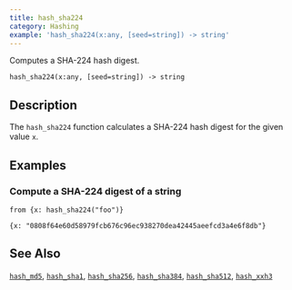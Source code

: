 ```yaml
---
title: hash_sha224
category: Hashing
example: 'hash_sha224(x:any, [seed=string]) -> string'
---
```



Computes a SHA-224 hash digest.

```tql
hash_sha224(x:any, [seed=string]) -> string
```

## Description

The `hash_sha224` function calculates a SHA-224 hash digest for the given value
`x`.

## Examples

### Compute a SHA-224 digest of a string

```tql
from {x: hash_sha224("foo")}
```

```tql
{x: "0808f64e60d58979fcb676c96ec938270dea42445aeefcd3a4e6f8db"}
```

## See Also

[`hash_md5`](/reference/functions/hash_md5),
[`hash_sha1`](/reference/functions/hash_sha1),
[`hash_sha256`](/reference/functions/hash_sha256),
[`hash_sha384`](/reference/functions/hash_sha384),
[`hash_sha512`](/reference/functions/hash_sha512),
[`hash_xxh3`](/reference/functions/hash_xxh3)
